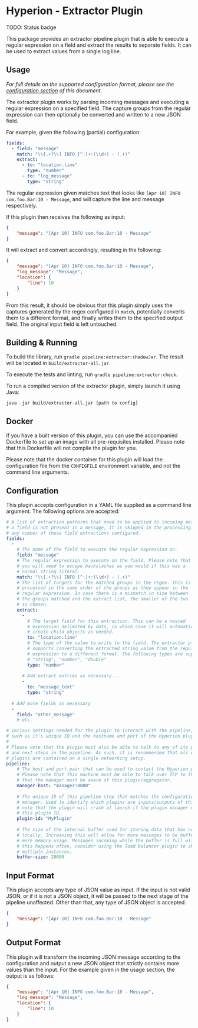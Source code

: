 # Hyperion - Extractor Plugin

TODO: Status badge

This package provides an extractor pipeline plugin that is able to execute a regular expression on a field and extract the results to separate fields. It can be used to extract values from a single log line.

## Usage

_For full details on the supported configuration format, please see the [configuration section](#Configuration) of this document_.

The extractor plugin works by parsing incoming messages and executing a regular expression on a specified field. The capture groups from the regular expression can then optionally be converted and written to a new JSON field.

For example, given the following (partial) configuration:

```yaml
fields:
  - field: "message"
    match: "\\[.+?\\] INFO [^:]+:(\\d+) - (.+)"
    extract:
      - to: "location.line"
        type: "number"
      - to: "log_message"
        type: "string"
```

The regular expression given matches text that looks like `[Apr 10] INFO com.foo.Bar:10 - Message`, and will capture the line and message respectively.

If this plugin then receives the following as input:

```json
{
    "message": "[Apr 10] INFO com.foo.Bar:10 - Message"
}
```

It will extract and convert accordingly, resulting in the following:

```json
{
    "message": "[Apr 10] INFO com.foo.Bar:10 - Message",
    "log_message": "Message",
    "location": {
        "line": 10
    }
}
```

From this result, it should be obvious that this plugin simply uses the captures generated by the regex configured in `match`, potentially converts them to a different format, and finally writes them to the specified output field. The original input field is left untouched.

## Building & Running

To build the library, run `gradle pipeline:extractor:shadowJar`. The result will be located in `build/extractor-all.jar`.

To execute the tests and linting, run `gradle pipeline:extractor:check`.

To run a compiled version of the extractor plugin, simply launch it using Java:

```shell script
java -jar build/extractor-all.jar [path to config]
```

## Docker

If you have a built version of this plugin, you can use the accompanied Dockerfile to set up an image with all pre-requisites installed. Please note that this Dockerfile will not compile the plugin for you.

Please note that the docker container for this plugin will load the configuration file from the `CONFIGFILE` environment variable, and not the command line arguments.

## Configuration

This plugin accepts configuration in a YAML file supplied as a command line argument. The following options are accepted:

```yaml
# A list of extraction patterns that need to be applied to incoming messages. If
# a field is not present in a message, it is skipped in the processing. You can have
# any number of these field extractions configured.
fields:
  -
    # The name of the field to execute the regular expression on.
    field: "message"
    # The regular expression to execute on the field. Please note that
    # you will need to escape backslashes as you would if this was a 
    # normal string literal.
    match: "\\[.+?\\] INFO [^:]+:(\\d+) - (.+)"
    # The list of targets for the matched groups in the regex. This is
    # processed in the same order of the groups as they appear in the
    # regular expression. In case there is a mismatch in size between
    # the groups matched and the extract list, the smaller of the two
    # is chosen.
    extract:
      -
        # The target field for this extraction. This can be a nested
        # expression delimited by dots, in which case it will automatically
        # create child objects as needed.
        to: "location.line"
        # The type of the value to write to the field. The extractor plugin
        # supports converting the extracted string value from the regular 
        # expression to a different format. The following types are supported:
        # "string", "number", "double"
        type: "number"
      
      # Add extract entries as necessary...
      -
        to: "message_text"
        type: "string"
    
  # Add more fields as necessary
  -
    field: "other_message"
    # etc.

# Various settings needed for the plugin to interact with the pipeline,
# such as it's unique ID and the hostname and port of the Hyperion plugin manager.
# 
# Please note that the plugin must also be able to talk to any of its previous
# and next steps in the pipeline. As such, it is recommended that all of the 
# plugins are contained on a single networking setup.
pipeline:
    # The host and port pair that can be used to contact the Hyperion plugin manager.
    # Please note that this machine must be able to talk over TCP to the manager and
    # that the manager must be aware of this plugin/aggregator.
    manager-host: "manager:8000"
  
    # The unique ID of this pipeline step that matches the configuration of the plugin
    # manager. Used to identify which plugins are inputs/outputs of this step. Please
    # note that the plugin will crash at launch if the plugin manager does not recognize
    # this plugin ID.
    plugin-id: "MyPlugin"
  
    # The size of the internal buffer used for storing data that has not yet been processed
    # locally. Increasing this will allow for more messages to be buffered, at the cost of
    # more memory usage. Messages incoming while the buffer is full will be thrown away. If
    # this happens often, consider using the load balancer plugin to shard this plugin across
    # multiple instances.
    buffer-size: 20000
```

## Input Format

This plugin accepts any type of JSON value as input. If the input is not valid JSON, or if it is not a JSON object, it will be passed to the next stage of the pipeline unaffected. Other than that, any type of JSON object is accepted.

```json
{
    "message": "[Apr 10] INFO com.foo.Bar:10 - Message"
}
```

## Output Format

This plugin will transform the incoming JSON message according to the configuration and output a new JSON object that strictly contains more values than the input. For the example given in the usage section, the output is as follows:

```json
{
    "message": "[Apr 10] INFO com.foo.Bar:10 - Message",
    "log_message": "Message",
    "location": {
        "line": 10
    }
}
```
